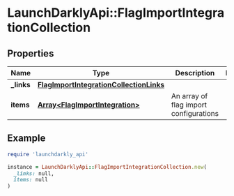 # LaunchDarklyApi::FlagImportIntegrationCollection

## Properties

| Name | Type | Description | Notes |
| ---- | ---- | ----------- | ----- |
| **_links** | [**FlagImportIntegrationCollectionLinks**](FlagImportIntegrationCollectionLinks.md) |  |  |
| **items** | [**Array&lt;FlagImportIntegration&gt;**](FlagImportIntegration.md) | An array of flag import configurations |  |

## Example

```ruby
require 'launchdarkly_api'

instance = LaunchDarklyApi::FlagImportIntegrationCollection.new(
  _links: null,
  items: null
)
```

